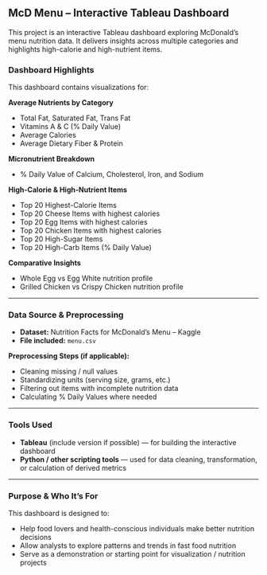 ## **McD Menu – Interactive Tableau Dashboard**

This project is an interactive Tableau dashboard exploring McDonald’s menu nutrition data. It delivers insights across multiple categories and highlights high-calorie and high-nutrient items.



###  **Dashboard Highlights**

This dashboard contains visualizations for:

**Average Nutrients by Category**
- Total Fat, Saturated Fat, Trans Fat  
- Vitamins A & C (% Daily Value)  
- Average Calories  
- Average Dietary Fiber & Protein  

**Micronutrient Breakdown**
- % Daily Value of Calcium, Cholesterol, Iron, and Sodium  

**High-Calorie & High-Nutrient Items**
-  Top 20 Highest-Calorie Items  
-  Top 20 Cheese Items with highest calories  
-  Top 20 Egg Items with highest calories  
-  Top 20 Chicken Items with highest calories  
-  Top 20 High-Sugar Items  
-  Top 20 High-Carb Items (% Daily Value)  

**Comparative Insights**
-  Whole Egg vs Egg White nutrition profile  
-  Grilled Chicken vs Crispy Chicken nutrition profile  

---

###  **Data Source & Preprocessing**

- **Dataset:** Nutrition Facts for McDonald’s Menu – Kaggle
- **File included:** `menu.csv`

**Preprocessing Steps (if applicable):**
- Cleaning missing / null values  
- Standardizing units (serving size, grams, etc.)  
- Filtering out items with incomplete nutrition data  
- Calculating % Daily Values where needed  

---

###  **Tools Used**

- **Tableau** (include version if possible) — for building the interactive dashboard  
- **Python / other scripting tools** — used for data cleaning, transformation, or calculation of derived metrics  

---

###  **Purpose & Who It’s For**

This dashboard is designed to:
- Help food lovers and health-conscious individuals make better nutrition decisions  
- Allow analysts to explore patterns and trends in fast food nutrition  
- Serve as a demonstration or starting point for visualization / nutrition projects  
